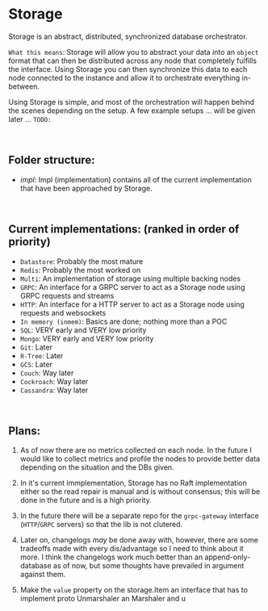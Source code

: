 # Storage

Storage is an abstract, distributed, synchronized database orchestrator. 
<br>

`What this means`: Storage will allow you to abstract your data into an `object` format that can then be distributed across any node that completely fulfills the interface.
Using Storage you can then synchronize this data to each node connected to the instance and allow it to orchestrate everything in-between.
<br>

Using Storage is simple, and most of the orchestration will happen behind the scenes depending on the setup. A few example setups ... will be given later ... `TODO:`

<br>

## Folder structure:
- _impl_: Impl (implementation) contains all of the current implementation that have been approached by Storage.
<br>

## Current implementations: (ranked in order of priority)
  - `Datastore`: Probably the most mature
  - `Redis`: Probably the most worked on
  - `Multi`: An implementation of storage using multiple backing nodes
  - `GRPC`: An interface for a GRPC server to act as a Storage node using GRPC requests and streams
  - `HTTP`: An interface for a HTTP server to act as a Storage node using requests and websockets
  - `In memory (inmem)`: Basics are done; nothing more than a POC
  - `SQL`: VERY early and VERY low priority
  - `Mongo`: VERY early and VERY low priority
  - `Git`: Later
  - `R-Tree`: Later
  - `GCS`: Later
  - `Couch`: Way later
  - `Cockroach`: Way later
  - `Cassandra`: Way later

<br>

## Plans:
1. As of now there are no metrics collected on each node. In the future I would like to collect metrics and profile the nodes to provide better data depending on the situation and the DBs given.

2. In it's current immplementation, Storage has no Raft implementation either so the read repair is manual and is without consensus; this will be done in the future and is a high priority.

3. In the future there will be a separate repo for the `grpc-gateway` interface (`HTTP`/`GRPC` servers) so that the lib is not clutered.

4. Later on, changelogs _may_ be done away with, however, there are some tradeoffs made with every dis/advantage so I need to think about it more. I think the changelogs work much better than an append-only-database as of now, but some thoughts have prevailed in argument against them.

5. Make the `value` property on the storage.Item an interface that has to implement proto Unmarshaler an Marshaler and u
